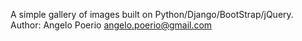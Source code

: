 A simple gallery of images built on Python/Django/BootStrap/jQuery.
Author: Angelo Poerio <angelo.poerio@gmail.com>
